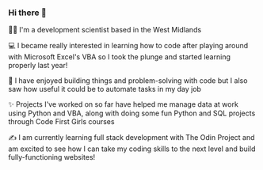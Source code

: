 ### Hi there 👋
👩‍🔬 I'm a development scientist based in the West Midlands

💻 I became really interested in learning how to code after playing around with Microsoft Excel's VBA so I took the plunge and started learning properly last year!

💭 I have enjoyed building things and problem-solving with code but I also saw how useful it could be to automate tasks in my day job

✨ Projects I've worked on so far have helped me manage data at work using Python and VBA, along with doing some fun Python and SQL projects through Code First Girls courses

✍ I am currently learning full stack development with The Odin Project and am excited to see how I can take my coding skills to the next level and build fully-functioning websites!



<!--
**eviee33/eviee33** is a ✨ _special_ ✨ repository because its `README.md` (this file) appears on your GitHub profile.

Here are some ideas to get you started:

- 🔭 I’m currently working on ...
- 🌱 I’m currently learning ...
- 👯 I’m looking to collaborate on ...
- 🤔 I’m looking for help with ...
- 💬 Ask me about ...
- 📫 How to reach me: ...
- 😄 Pronouns: ...
- ⚡ Fun fact: ...
-->
